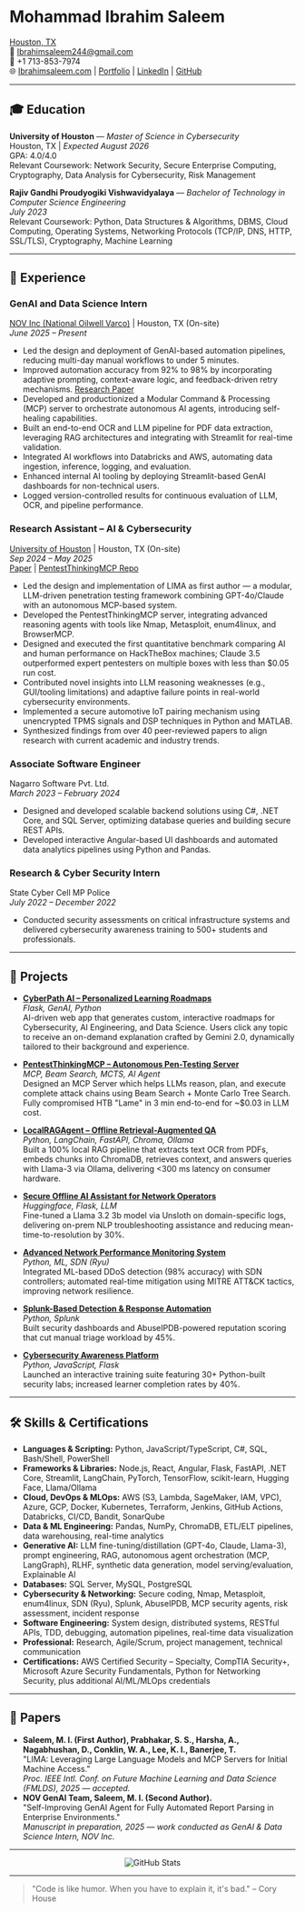 # Mohammad Ibrahim Saleem

[Houston, TX](https://goo.gl/maps/2Qw6Qw)  
📧 [Ibrahimsaleem244@gmail.com](mailto:Ibrahimsaleem244@gmail.com)  
📱 +1 713-853-7974  
🌐 [Ibrahimsaleem.com](https://ibrahimsaleem.com) | [Portfolio](https://ibrahimsaleem-portfolio.web.app) | [LinkedIn](https://linkedin.com/in/ibrahimsaleem91) | [GitHub](https://github.com/ibrahimsaleem)

---

## 🎓 Education

**University of Houston** — *Master of Science in Cybersecurity*  
Houston, TX | *Expected August 2026*  
GPA: 4.0/4.0  
Relevant Coursework: Network Security, Secure Enterprise Computing, Cryptography, Data Analysis for Cybersecurity, Risk Management

**Rajiv Gandhi Proudyogiki Vishwavidyalaya** — *Bachelor of Technology in Computer Science Engineering*  
*July 2023*  
Relevant Coursework: Python, Data Structures & Algorithms, DBMS, Cloud Computing, Operating Systems, Networking Protocols (TCP/IP, DNS, HTTP, SSL/TLS), Cryptography, Machine Learning

---

## 💼 Experience

### GenAI and Data Science Intern  
[NOV Inc (National Oilwell Varco)](https://www.nov.com/) | Houston, TX (On-site)  
*June 2025 – Present*
- Led the design and deployment of GenAI-based automation pipelines, reducing multi-day manual workflows to under 5 minutes.
- Improved automation accuracy from 92% to 98% by incorporating adaptive prompting, context-aware logic, and feedback-driven retry mechanisms. [Research Paper](https://drive.google.com/file/d/1tKYCUA9syAOHOwg30E3aGUAesBG9fLO8/view?usp=sharing)
- Developed and productionized a Modular Command & Processing (MCP) server to orchestrate autonomous AI agents, introducing self-healing capabilities.
- Built an end-to-end OCR and LLM pipeline for PDF data extraction, leveraging RAG architectures and integrating with Streamlit for real-time validation.
- Integrated AI workflows into Databricks and AWS, automating data ingestion, inference, logging, and evaluation.
- Enhanced internal AI tooling by deploying Streamlit-based GenAI dashboards for non-technical users.
- Logged version-controlled results for continuous evaluation of LLM, OCR, and pipeline performance.

### Research Assistant – AI & Cybersecurity  
[University of Houston](https://www.uh.edu/) | Houston, TX (On-site)  
*Sep 2024 – May 2025*  
[Paper](https://drive.google.com/file/d/1tKYCUA9syAOHOwg30E3aGUAesBG9fLO8/view?usp=sharing) | [PentestThinkingMCP Repo](https://github.com/ibrahimsaleem/PentestThinkingMCP)
- Led the design and implementation of LIMA as first author — a modular, LLM-driven penetration testing framework combining GPT-4o/Claude with an autonomous MCP-based system.
- Developed the PentestThinkingMCP server, integrating advanced reasoning agents with tools like Nmap, Metasploit, enum4linux, and BrowserMCP.
- Designed and executed the first quantitative benchmark comparing AI and human performance on HackTheBox machines; Claude 3.5 outperformed expert pentesters on multiple boxes with less than $0.05 run cost.
- Contributed novel insights into LLM reasoning weaknesses (e.g., GUI/tooling limitations) and adaptive failure points in real-world cybersecurity environments.
- Implemented a secure automotive IoT pairing mechanism using unencrypted TPMS signals and DSP techniques in Python and MATLAB.
- Synthesized findings from over 40 peer-reviewed papers to align research with current academic and industry trends.

### Associate Software Engineer  
Nagarro Software Pvt. Ltd.  
*March 2023 – February 2024*
- Designed and developed scalable backend solutions using C#, .NET Core, and SQL Server, optimizing database queries and building secure REST APIs.
- Developed interactive Angular-based UI dashboards and automated data analytics pipelines using Python and Pandas.

### Research & Cyber Security Intern  
State Cyber Cell MP Police  
*July 2022 – December 2022*
- Conducted security assessments on critical infrastructure systems and delivered cybersecurity awareness training to 500+ students and professionals.

---

## 🚀 Projects

- **[CyberPath AI – Personalized Learning Roadmaps](https://cyber-lvwe.onrender.com/)**  
  *Flask, GenAI, Python*  
  AI-driven web app that generates custom, interactive roadmaps for Cybersecurity, AI Engineering, and Data Science. Users click any topic to receive an on-demand explanation crafted by Gemini 2.0, dynamically tailored to their background and experience.

- **[PentestThinkingMCP – Autonomous Pen-Testing Server](https://smithery.ai/server/@ibrahimsaleem/pentestthinkingmcp)**  
  *MCP, Beam Search, MCTS, AI Agent*  
  Designed an MCP Server which helps LLMs reason, plan, and execute complete attack chains using Beam Search + Monte Carlo Tree Search. Fully compromised HTB "Lame" in 3 min end-to-end for ~$0.03 in LLM cost.

- **[LocalRAGAgent – Offline Retrieval-Augmented QA](https://github.com/ibrahimsaleem/LocalRAGAgent)**  
  *Python, LangChain, FastAPI, Chroma, Ollama*  
  Built a 100% local RAG pipeline that extracts text OCR from PDFs, embeds chunks into ChromaDB, retrieves context, and answers queries with Llama-3 via Ollama, delivering <300 ms latency on consumer hardware.

- **[Secure Offline AI Assistant for Network Operators](https://huggingface.co/datasets/ibrahimsaleem91/TroubleNet)**  
  *Huggingface, Flask, LLM*  
  Fine-tuned a Llama 3.2 3b model via Unsloth on domain-specific logs, delivering on-prem NLP troubleshooting assistance and reducing mean-time-to-resolution by 30%.

- **[Advanced Network Performance Monitoring System](https://github.com/ibrahimsaleem/ML-DDOS-Detection-Project)**  
  *Python, ML, SDN (Ryu)*  
  Integrated ML-based DDoS detection (98% accuracy) with SDN controllers; automated real-time mitigation using MITRE ATT&CK tactics, improving network resilience.

- **[Splunk-Based Detection & Response Automation](https://github.com/ibrahimsaleem)**  
  *Python, Splunk*  
  Built security dashboards and AbuseIPDB-powered reputation scoring that cut manual triage workload by 45%.

- **[Cybersecurity Awareness Platform](https://sctool.web.app/)**  
  *Python, JavaScript, Flask*  
  Launched an interactive training suite featuring 30+ Python-built security labs; increased learner completion rates by 40%.

---

## 🛠️ Skills & Certifications

- **Languages & Scripting:** Python, JavaScript/TypeScript, C#, SQL, Bash/Shell, PowerShell
- **Frameworks & Libraries:** Node.js, React, Angular, Flask, FastAPI, .NET Core, Streamlit, LangChain, PyTorch, TensorFlow, scikit-learn, Hugging Face, Llama/Ollama
- **Cloud, DevOps & MLOps:** AWS (S3, Lambda, SageMaker, IAM, VPC), Azure, GCP, Docker, Kubernetes, Terraform, Jenkins, GitHub Actions, Databricks, CI/CD, Bandit, SonarQube
- **Data & ML Engineering:** Pandas, NumPy, ChromaDB, ETL/ELT pipelines, data warehousing, real-time analytics
- **Generative AI:** LLM fine-tuning/distillation (GPT-4o, Claude, Llama-3), prompt engineering, RAG, autonomous agent orchestration (MCP, LangGraph), RLHF, synthetic data generation, model serving/evaluation, Explainable AI
- **Databases:** SQL Server, MySQL, PostgreSQL
- **Cybersecurity & Networking:** Secure coding, Nmap, Metasploit, enum4linux, SDN (Ryu), Splunk, AbuseIPDB, MCP security agents, risk assessment, incident response
- **Software Engineering:** System design, distributed systems, RESTful APIs, TDD, debugging, automation pipelines, real-time data visualization
- **Professional:** Research, Agile/Scrum, project management, technical communication
- **Certifications:** AWS Certified Security – Specialty, CompTIA Security+, Microsoft Azure Security Fundamentals, Python for Networking Security, plus additional AI/ML/MLOps credentials

---

## 📄 Papers

- **Saleem, M. I. (First Author), Prabhakar, S. S., Harsha, A., Nagabhushan, D., Conklin, W. A., Lee, K. I., Banerjee, T.**  
  "LIMA: Leveraging Large Language Models and MCP Servers for Initial Machine Access."  
  *Proc. IEEE Intl. Conf. on Future Machine Learning and Data Science (FMLDS), 2025 — accepted.*
- **NOV GenAI Team, Saleem, M. I. (Second Author).**  
  "Self-Improving GenAI Agent for Fully Automated Report Parsing in Enterprise Environments."  
  *Manuscript in preparation, 2025 — work conducted as GenAI & Data Science Intern, NOV Inc.*

---

<p align="center">
  <img src="https://github-readme-stats.vercel.app/api?username=ibrahimsaleem&show_icons=true&theme=radical" alt="GitHub Stats" />
</p>

---

> "Code is like humor. When you have to explain it, it's bad." – Cory House


